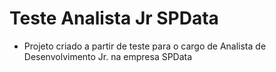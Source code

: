 # Teste Analista Jr SPData

- Projeto criado a partir de teste para o cargo de Analista de Desenvolvimento Jr. na empresa SPData
